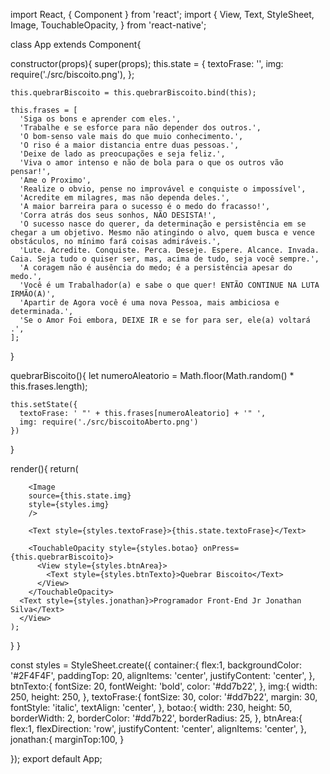 import React, { Component } from 'react';
import { View, Text, StyleSheet, Image, TouchableOpacity, } from 'react-native';

class App extends Component{

  constructor(props){
    super(props);
    this.state = {
      textoFrase: '',
      img: require('./src/biscoito.png'),
    };

    this.quebrarBiscoito = this.quebrarBiscoito.bind(this);

    this.frases = [
      'Siga os bons e aprender com eles.',
      'Trabalhe e se esforce para não depender dos outros.',
      'O bom-senso vale mais do que muio conhecimento.',
      'O riso é a maior distancia entre duas pessoas.',
      'Deixe de lado as preocupações e seja feliz.',
      'Viva o amor intenso e não de bola para o que os outros vão pensar!',
      'Ame o Proximo',
      'Realize o obvio, pense no improvável e conquiste o impossível',
      'Acredite em milagres, mas não dependa deles.',
      'A maior barreira para o sucesso é o medo do fracasso!',
      'Corra atrás dos seus sonhos, NÃO DESISTA!',
      'O sucesso nasce do querer, da determinação e persistência em se chegar a um objetivo. Mesmo não atingindo o alvo, quem busca e vence obstáculos, no mínimo fará coisas admiráveis.',
      'Lute. Acredite. Conquiste. Perca. Deseje. Espere. Alcance. Invada. Caia. Seja tudo o quiser ser, mas, acima de tudo, seja você sempre.',
      'A coragem não é ausência do medo; é a persistência apesar do medo.',
      'Você é um Trabalhador(a) e sabe o que quer! ENTÃO CONTINUE NA LUTA IRMÃO(A)',
      'Apartir de Agora você é uma nova Pessoa, mais ambiciosa e determinada.',
      'Se o Amor Foi embora, DEIXE IR e se for para ser, ele(a) voltará .',
    ];
  }

  quebrarBiscoito(){
    let numeroAleatorio = Math.floor(Math.random() * this.frases.length);

    this.setState({
      textoFrase: ' "' + this.frases[numeroAleatorio] + '" ',
      img: require('./src/biscoitoAberto.png')
    })
  }

  render(){
    return(
      <View style={styles.container}>

        <Image
        source={this.state.img}
        style={styles.img}
        />

        <Text style={styles.textoFrase}>{this.state.textoFrase}</Text>

        <TouchableOpacity style={styles.botao} onPress={this.quebrarBiscoito}>
          <View style={styles.btnArea}>
            <Text style={styles.btnTexto}>Quebrar Biscoito</Text>
          </View>
        </TouchableOpacity>
      <Text style={styles.jonathan}>Programador Front-End Jr Jonathan Silva</Text>
      </View>
    );
  }
}

const styles = StyleSheet.create({
   container:{
     flex:1,
     backgroundColor: '#2F4F4F',
     paddingTop: 20,
     alignItems: 'center',
     justifyContent: 'center',
   },
   btnTexto:{
    fontSize: 20,
    fontWeight: 'bold',
    color: '#dd7b22',
   },
   img:{
     width: 250,
     height: 250,
   },
   textoFrase:{
    fontSize: 30,
    color: '#dd7b22',
    margin: 30,
    fontStyle: 'italic',
    textAlign: 'center',
   },
   botao:{
    width: 230,
    height: 50,
    borderWidth: 2,
    borderColor: '#dd7b22',
    borderRadius: 25,
  },
  btnArea:{
    flex:1,
    flexDirection: 'row',
    justifyContent: 'center',
    alignItems: 'center',
  },
  jonathan:{
    marginTop:100,
  }

});
export default App;

